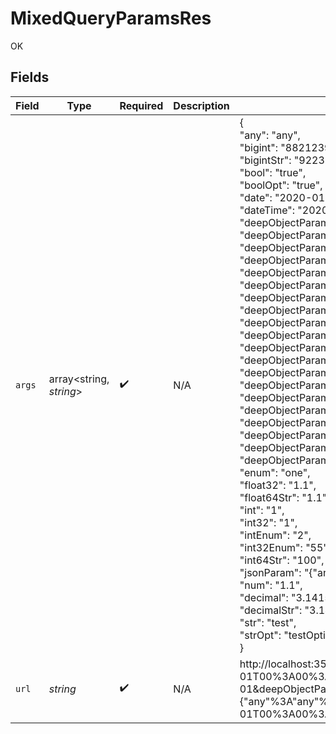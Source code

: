 # MixedQueryParamsRes

OK


## Fields

| Field                                                                                                                                                                                                                                                                                                                                                                                                                                                                                                                                                                                                                                                                                                                                                                                                                                                                                                                                                                                                                                                                                                                                                                                                                                                                                                                                                                                                                                                                                                                                                                                                                                                                                                                                                        | Type                                                                                                                                                                                                                                                                                                                                                                                                                                                                                                                                                                                                                                                                                                                                                                                                                                                                                                                                                                                                                                                                                                                                                                                                                                                                                                                                                                                                                                                                                                                                                                                                                                                                                                                                                         | Required                                                                                                                                                                                                                                                                                                                                                                                                                                                                                                                                                                                                                                                                                                                                                                                                                                                                                                                                                                                                                                                                                                                                                                                                                                                                                                                                                                                                                                                                                                                                                                                                                                                                                                                                                     | Description                                                                                                                                                                                                                                                                                                                                                                                                                                                                                                                                                                                                                                                                                                                                                                                                                                                                                                                                                                                                                                                                                                                                                                                                                                                                                                                                                                                                                                                                                                                                                                                                                                                                                                                                                  | Example                                                                                                                                                                                                                                                                                                                                                                                                                                                                                                                                                                                                                                                                                                                                                                                                                                                                                                                                                                                                                                                                                                                                                                                                                                                                                                                                                                                                                                                                                                                                                                                                                                                                                                                                                      |
| ------------------------------------------------------------------------------------------------------------------------------------------------------------------------------------------------------------------------------------------------------------------------------------------------------------------------------------------------------------------------------------------------------------------------------------------------------------------------------------------------------------------------------------------------------------------------------------------------------------------------------------------------------------------------------------------------------------------------------------------------------------------------------------------------------------------------------------------------------------------------------------------------------------------------------------------------------------------------------------------------------------------------------------------------------------------------------------------------------------------------------------------------------------------------------------------------------------------------------------------------------------------------------------------------------------------------------------------------------------------------------------------------------------------------------------------------------------------------------------------------------------------------------------------------------------------------------------------------------------------------------------------------------------------------------------------------------------------------------------------------------------ | ------------------------------------------------------------------------------------------------------------------------------------------------------------------------------------------------------------------------------------------------------------------------------------------------------------------------------------------------------------------------------------------------------------------------------------------------------------------------------------------------------------------------------------------------------------------------------------------------------------------------------------------------------------------------------------------------------------------------------------------------------------------------------------------------------------------------------------------------------------------------------------------------------------------------------------------------------------------------------------------------------------------------------------------------------------------------------------------------------------------------------------------------------------------------------------------------------------------------------------------------------------------------------------------------------------------------------------------------------------------------------------------------------------------------------------------------------------------------------------------------------------------------------------------------------------------------------------------------------------------------------------------------------------------------------------------------------------------------------------------------------------ | ------------------------------------------------------------------------------------------------------------------------------------------------------------------------------------------------------------------------------------------------------------------------------------------------------------------------------------------------------------------------------------------------------------------------------------------------------------------------------------------------------------------------------------------------------------------------------------------------------------------------------------------------------------------------------------------------------------------------------------------------------------------------------------------------------------------------------------------------------------------------------------------------------------------------------------------------------------------------------------------------------------------------------------------------------------------------------------------------------------------------------------------------------------------------------------------------------------------------------------------------------------------------------------------------------------------------------------------------------------------------------------------------------------------------------------------------------------------------------------------------------------------------------------------------------------------------------------------------------------------------------------------------------------------------------------------------------------------------------------------------------------ | ------------------------------------------------------------------------------------------------------------------------------------------------------------------------------------------------------------------------------------------------------------------------------------------------------------------------------------------------------------------------------------------------------------------------------------------------------------------------------------------------------------------------------------------------------------------------------------------------------------------------------------------------------------------------------------------------------------------------------------------------------------------------------------------------------------------------------------------------------------------------------------------------------------------------------------------------------------------------------------------------------------------------------------------------------------------------------------------------------------------------------------------------------------------------------------------------------------------------------------------------------------------------------------------------------------------------------------------------------------------------------------------------------------------------------------------------------------------------------------------------------------------------------------------------------------------------------------------------------------------------------------------------------------------------------------------------------------------------------------------------------------ | ------------------------------------------------------------------------------------------------------------------------------------------------------------------------------------------------------------------------------------------------------------------------------------------------------------------------------------------------------------------------------------------------------------------------------------------------------------------------------------------------------------------------------------------------------------------------------------------------------------------------------------------------------------------------------------------------------------------------------------------------------------------------------------------------------------------------------------------------------------------------------------------------------------------------------------------------------------------------------------------------------------------------------------------------------------------------------------------------------------------------------------------------------------------------------------------------------------------------------------------------------------------------------------------------------------------------------------------------------------------------------------------------------------------------------------------------------------------------------------------------------------------------------------------------------------------------------------------------------------------------------------------------------------------------------------------------------------------------------------------------------------ |
| `args`                                                                                                                                                                                                                                                                                                                                                                                                                                                                                                                                                                                                                                                                                                                                                                                                                                                                                                                                                                                                                                                                                                                                                                                                                                                                                                                                                                                                                                                                                                                                                                                                                                                                                                                                                       | array<string, *string*>                                                                                                                                                                                                                                                                                                                                                                                                                                                                                                                                                                                                                                                                                                                                                                                                                                                                                                                                                                                                                                                                                                                                                                                                                                                                                                                                                                                                                                                                                                                                                                                                                                                                                                                                      | :heavy_check_mark:                                                                                                                                                                                                                                                                                                                                                                                                                                                                                                                                                                                                                                                                                                                                                                                                                                                                                                                                                                                                                                                                                                                                                                                                                                                                                                                                                                                                                                                                                                                                                                                                                                                                                                                                           | N/A                                                                                                                                                                                                                                                                                                                                                                                                                                                                                                                                                                                                                                                                                                                                                                                                                                                                                                                                                                                                                                                                                                                                                                                                                                                                                                                                                                                                                                                                                                                                                                                                                                                                                                                                                          | {<br/>"any": "any",<br/>"bigint": "8821239038968084",<br/>"bigintStr": "9223372036854775808",<br/>"bool": "true",<br/>"boolOpt": "true",<br/>"date": "2020-01-01",<br/>"dateTime": "2020-01-01T00:00:00.001Z",<br/>"deepObjectParam[any]": "any",<br/>"deepObjectParam[bigint]": "8821239038968084",<br/>"deepObjectParam[bigintStr]": "9223372036854775808",<br/>"deepObjectParam[boolOpt]": "true",<br/>"deepObjectParam[bool]": "true",<br/>"deepObjectParam[dateTime]": "2020-01-01T00:00:00.001Z",<br/>"deepObjectParam[date]": "2020-01-01",<br/>"deepObjectParam[enum]": "one",<br/>"deepObjectParam[float32]": "1.1",<br/>"deepObjectParam[float64Str]": "1.1",<br/>"deepObjectParam[int32]": "1",<br/>"deepObjectParam[int]": "1",<br/>"deepObjectParam[intEnum]": "2",<br/>"deepObjectParam[int32Enum]": "55",<br/>"deepObjectParam[int64Str]": "100",<br/>"deepObjectParam[num]": "1.1",<br/>"deepObjectParam[decimal]": "3.141592653589793",<br/>"deepObjectParam[decimalStr]": "3.14159265358979344719667586",<br/>"deepObjectParam[strOpt]": "testOptional",<br/>"deepObjectParam[str]": "test",<br/>"enum": "one",<br/>"float32": "1.1",<br/>"float64Str": "1.1",<br/>"int": "1",<br/>"int32": "1",<br/>"intEnum": "2",<br/>"int32Enum": "55",<br/>"int64Str": "100",<br/>"jsonParam": "{\"any\":\"any\",\"bigint\":8821239038968084,\"bigintStr\":\"9223372036854775808\",\"bool\":true,\"boolOpt\":true,\"date\":\"2020-01-01\",\"dateTime\":\"2020-01-01T00:00:00.001Z\",\"decimal\":3.141592653589793,\"decimalStr\":\"3.14159265358979344719667586\",\"enum\":\"one\",\"float32\":1.1,\"float64Str\":\"1.1\",\"int\":1,\"int32\":1,\"int32Enum\":55,\"int64Str\":\"100\",\"intEnum\":2,\"num\":1.1,\"str\":\"test\",\"strOpt\":\"testOptional\"}",<br/>"num": "1.1",<br/>"decimal": "3.141592653589793",<br/>"decimalStr": "3.14159265358979344719667586",<br/>"str": "test",<br/>"strOpt": "testOptional"<br/>} |
| `url`                                                                                                                                                                                                                                                                                                                                                                                                                                                                                                                                                                                                                                                                                                                                                                                                                                                                                                                                                                                                                                                                                                                                                                                                                                                                                                                                                                                                                                                                                                                                                                                                                                                                                                                                                        | *string*                                                                                                                                                                                                                                                                                                                                                                                                                                                                                                                                                                                                                                                                                                                                                                                                                                                                                                                                                                                                                                                                                                                                                                                                                                                                                                                                                                                                                                                                                                                                                                                                                                                                                                                                                     | :heavy_check_mark:                                                                                                                                                                                                                                                                                                                                                                                                                                                                                                                                                                                                                                                                                                                                                                                                                                                                                                                                                                                                                                                                                                                                                                                                                                                                                                                                                                                                                                                                                                                                                                                                                                                                                                                                           | N/A                                                                                                                                                                                                                                                                                                                                                                                                                                                                                                                                                                                                                                                                                                                                                                                                                                                                                                                                                                                                                                                                                                                                                                                                                                                                                                                                                                                                                                                                                                                                                                                                                                                                                                                                                          | http://localhost:35123/anything/queryParams/mixed?any=any&bigint=8821239038968084&bigintStr=9223372036854775808&bool=true&boolOpt=true&date=2020-01-01&dateTime=2020-01-01T00%3A00%3A00.001Z&decimal=3.141592653589793&decimalStr=3.14159265358979344719667586&deepObjectParam[any]=any&deepObjectParam[bigintStr]=9223372036854775808&deepObjectParam[bigint]=8821239038968084&deepObjectParam[boolOpt]=true&deepObjectParam[bool]=true&deepObjectParam[dateTime]=2020-01-01T00%3A00%3A00.001Z&deepObjectParam[date]=2020-01-01&deepObjectParam[decimalStr]=3.14159265358979344719667586&deepObjectParam[decimal]=3.141592653589793&deepObjectParam[enum]=one&deepObjectParam[float32]=1.1&deepObjectParam[float64Str]=1.1&deepObjectParam[int32Enum]=55&deepObjectParam[int32]=1&deepObjectParam[int64Str]=100&deepObjectParam[intEnum]=2&deepObjectParam[int]=1&deepObjectParam[num]=1.1&deepObjectParam[strOpt]=testOptional&deepObjectParam[str]=test&enum=one&float32=1.1&float64Str=1.1&int=1&int32=1&int32Enum=55&int64Str=100&intEnum=2&jsonParam={"any"%3A"any"%2C"bigint"%3A8821239038968084%2C"bigintStr"%3A"9223372036854775808"%2C"bool"%3Atrue%2C"boolOpt"%3Atrue%2C"date"%3A"2020-01-01"%2C"dateTime"%3A"2020-01-01T00%3A00%3A00.001Z"%2C"decimal"%3A3.141592653589793%2C"decimalStr"%3A"3.14159265358979344719667586"%2C"enum"%3A"one"%2C"float32"%3A1.1%2C"float64Str"%3A"1.1"%2C"int"%3A1%2C"int32"%3A1%2C"int32Enum"%3A55%2C"int64Str"%3A"100"%2C"intEnum"%3A2%2C"num"%3A1.1%2C"str"%3A"test"%2C"strOpt"%3A"testOptional"}&num=1.1&str=test&strOpt=testOptional                                                                                                                                                                          |